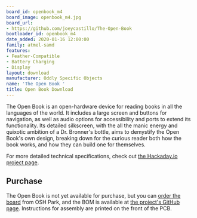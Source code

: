 ```yaml
---
board_id: openbook_m4
board_image: openbook_m4.jpg
board_url:
- https://github.com/joeycastillo/The-Open-Book
bootloader_id: openbook_m4
date_added: 2020-01-16 12:00:00
family: atmel-samd
features:
- Feather-Compatible
- Battery Charging
- Display
layout: download
manufacturer: Oddly Specific Objects
name: 'The Open Book '
title: Open Book Download
---
```


The Open Book is an open-hardware device for reading books in all the languages of the world. It includes a large screen and buttons for navigation, as well as audio options for accessibility and ports to extend its functionality. Its detailed silkscreen, with the all the manic energy and quixotic ambition of a Dr. Bronner's bottle, aims to demystify the Open Book's own design, breaking down for the curious reader both how the book works, and how they can build one for themselves.

For more detailed technical specifications, check out [the Hackaday.io project page](https://hackaday.io/project/168761-the-open-book-feather).

## Purchase

The Open Book is not yet available for purchase, but you can [order the board](https://oshpark.com/shared_projects/9h6jn9B1) from OSH Park, and the BOM is available at [the project's GitHub page](https://github.com/joeycastillo/The-Open-Book). Instructions for assembly are printed on the front of the PCB.

